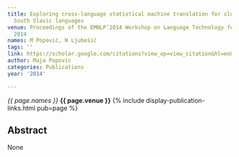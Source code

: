 ```yaml
---
title: Exploring cross-language statistical machine translation for closely related
  South Slavic languages
venue: Proceedings of the EMNLP’2014 Workshop on Language Technology for Closely …,
  2014
names: M Popović, N Ljubešić
tags: ''
link: https://scholar.google.com/citations?view_op=view_citation&hl=en&user=KdAV2Y0AAAAJ&pagesize=100&sortby=pubdate&citation_for_view=KdAV2Y0AAAAJ:mB3voiENLucC
author: Maja Popovic
categories: Publications
year: '2014'

---
```


*{{ page.names }}*
**{{ page.venue }}**
{% include display-publication-links.html pub=page %}
## Abstract

None